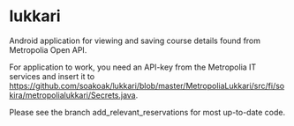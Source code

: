 # lukkari
Android application for viewing and saving course details found from Metropolia Open API. 

For application to work, you need an API-key from the Metropolia IT services and insert it to https://github.com/soakoak/lukkari/blob/master/MetropoliaLukkari/src/fi/sokira/metropolialukkari/Secrets.java.

Please see the branch add_relevant_reservations for most up-to-date code.
